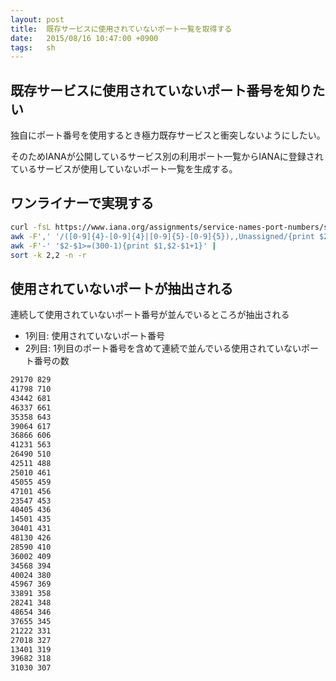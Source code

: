 ```yaml
---
layout: post
title:  既存サービスに使用されていないポート一覧を取得する
date:   2015/08/16 10:47:00 +0900
tags:   sh
---
```


## 既存サービスに使用されていないポート番号を知りたい

独自にポート番号を使用するとき極力既存サービスと衝突しないようにしたい。

そのためIANAが公開しているサービス別の利用ポート一覧からIANAに登録されているサービスが使用していないポート一覧を生成する。

## ワンライナーで実現する

```sh
curl -fsL https://www.iana.org/assignments/service-names-port-numbers/service-names-port-numbers.csv |
awk -F',' '/([0-9]{4}-[0-9]{4}|[0-9]{5}-[0-9]{5}),,Unassigned/{print $2}' |
awk -F'-' '$2-$1>=(300-1){print $1,$2-$1+1}' |
sort -k 2,2 -n -r
```

## 使用されていないポートが抽出される

連続して使用されていないポート番号が並んでいるところが抽出される

-   1列目: 使用されていないポート番号
-   2列目: 1列目のポート番号を含めて連続で並んでいる使用されていないポート番号の数

```txt
29170 829
41798 710
43442 681
46337 661
35358 643
39064 617
36866 606
41231 563
26490 510
42511 488
25010 461
45055 459
47101 456
23547 453
40405 436
14501 435
30401 431
48130 426
28590 410
36002 409
34568 394
40024 380
45967 369
33891 358
28241 348
48654 346
37655 345
21222 331
27018 327
13401 319
39682 318
31030 307
```
